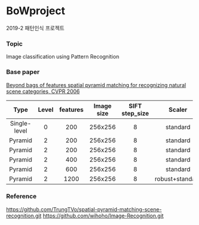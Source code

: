 # BoWproject
2019-2 패턴인식 프로젝트

### Topic
Image classification using Pattern Recognition

### Base paper
[Beyond bags of features spatial pyramid matching for recognizing natural scene categories, CVPR 2006](https://inc.ucsd.edu/~marni/Igert/Lazebnik_06.pdf)

| Type | Level | features | Image size | SIFT step_size | Scaler | SVM Kernel | Accuracy|
|:----:|:-----:|:--------:|:----------:|:--------------:|:------:|:----------:|:-------:|
Single-level | 0 | 200 | 256x256 | 8 | standard | RBF | 0.40130 |
Pyramid | 2 | 200 | 256x256 | 8 | standard | RBF | 0.48877 |
Pyramid | 2 | 200 | 256x256 | 8 | standard | Precomputed | 0.54669 |
Pyramid | 2 | 400 | 256x256 | 8 | standard | Precomputed | 0.56737 |
Pyramid | 2 | 600 | 256x256 | 8 | standard | Precomputed | 0.58333 |
Pyramid | 2 | 1200 | 256x256 | 8 | robust+standard | Precomputed | 0.61406 |

### Reference
https://github.com/TrungTVo/spatial-pyramid-matching-scene-recognition.git
https://github.com/wihoho/Image-Recognition.git
